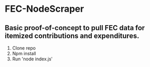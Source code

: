 # FEC-NodeScraper

## Basic proof-of-concept to pull FEC data for itemized contributions and expenditures.

1. Clone repo
2. Npm install
3. Run 'node index.js'